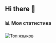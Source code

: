 ## Hi there 👋

### 📊 Моя статистика

![Топ языков](https://github-readme-stats.vercel.app/api/top-langs/?username=Rybk4&layout=compact&langs_count=8&theme=dark)

